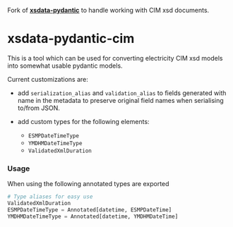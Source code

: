 Fork of [**xsdata-pydantic**](https://github.com/dmfilipenko/xsdata-pydantic) to handle working with CIM xsd documents.

# xsdata-pydantic-cim

This is a tool which can be used for converting electricity CIM xsd models into somewhat usable pydantic models.

Current customizations are:

- add `serialization_alias` and `validation_alias` to fields generated with name in the metadata to preserve original field names when serialising to/from JSON.

- add custom types for the following elements:
    - `ESMPDateTimeType`
    - `YMDHMDateTimeType`
    - `ValidatedXmlDuration`


### Usage

When using the following annotated types are exported

```python
# Type aliases for easy use
ValidatedXmlDuration
ESMPDateTimeType = Annotated[datetime, ESMPDateTime]
YMDHMDateTimeType = Annotated[datetime, YMDHMDateTime]

```

